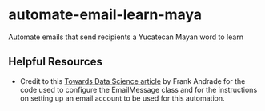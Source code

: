 # automate-email-learn-maya
Automate emails that send recipients a Yucatecan Mayan word to learn 

## Helpful Resources
- Credit to this [Towards Data Science article](https://towardsdatascience.com/how-to-easily-automate-emails-with-python-8b476045c151)
by Frank Andrade for the code used to configure the EmailMessage class and for the instructions on setting up an 
email account to be used for this automation.
